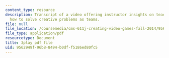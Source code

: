 ```yaml
---
content_type: resource
description: Transcript of a video offering instructor insights on teaching students
  how to solve creative problems as teams.
file: null
file_location: /coursemedia/cms-611j-creating-video-games-fall-2014/9562949f96b88494b0dff5186ed80fc5_Y7cMih9O8es.pdf
file_type: application/pdf
resourcetype: Document
title: 3play pdf file
uid: 9562949f-96b8-8494-b0df-f5186ed80fc5
---
```

